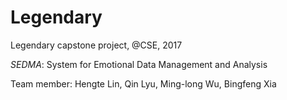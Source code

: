 # Legendary
Legendary capstone project, @CSE, 2017  

*SEDMA*: System for Emotional Data Management and Analysis  

Team member: Hengte Lin, Qin Lyu, Ming-long Wu, Bingfeng Xia
